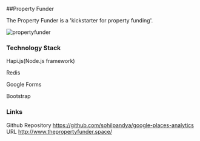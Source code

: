 ##Property Funder


The Property Funder is a 'kickstarter for property funding'.

![propertyfunder](https://cloud.githubusercontent.com/assets/12121805/12899757/ed7e826a-ceaa-11e5-856b-310b35e87d0b.png)

### Technology Stack

Hapi.js(Node.js framework)

Redis

Google Forms

Bootstrap

### Links

Github Repository https://github.com/sohilpandya/google-places-analytics
URL http://www.thepropertyfunder.space/
